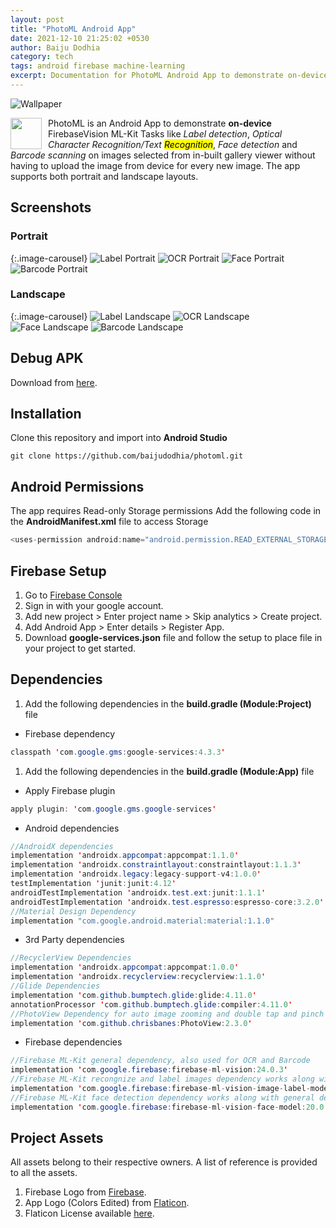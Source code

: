 ```yaml
---
layout: post
title: "PhotoML Android App"
date: 2021-12-10 21:25:02 +0530
author: Baiju Dodhia
category: tech
tags: android firebase machine-learning
excerpt: Documentation for PhotoML Android App to demonstrate on-device FirebaseVision ML-Kit Tasks like Label detection, Optical Character Recognition/Text Recognition, Face detection and Barcode scanning.
---
```


![Wallpaper](https://source.unsplash.com/1600x600/?code)

<img src="http://localhost:4000/blog/assets/images/photoml-firebase-android-app/photomllogoedited.png" align="left" width="50" style="margin-right:10px;">

PhotoML is an Android App to demonstrate **on-device** FirebaseVision ML-Kit Tasks like _Label detection_, _Optical Character Recognition/Text <mark>Recognition_</mark>, _Face detection_ and _Barcode scanning_ on images selected from in-built gallery viewer without having to upload the image from device for every new image. The app supports both portrait and landscape layouts.

## Screenshots

### Portrait

{:.image-carousel}
![Label Portrait](http://localhost:4000/blog/assets/images/photoml-firebase-android-app/PortraitLabel.gif)
![OCR Portrait](http://localhost:4000/blog/assets/images/photoml-firebase-android-app/PortraitOCR.gif)
![Face Portrait](http://localhost:4000/blog/assets/images/photoml-firebase-android-app/PortraitFace.gif)
![Barcode Portrait](http://localhost:4000/blog/assets/images/photoml-firebase-android-app/PortraitBarcode.gif)

### Landscape

{:.image-carousel}
![Label Landscape](http://localhost:4000/blog/assets/images/photoml-firebase-android-app/LandLabel.gif)
![OCR Landscape](http://localhost:4000/blog/assets/images/photoml-firebase-android-app/LandOCR.gif)
![Face Landscape](http://localhost:4000/blog/assets/images/photoml-firebase-android-app/LandFace.gif)
![Barcode Landscape](http://localhost:4000/blog/assets/images/photoml-firebase-android-app/LandBarcode.gif)

## Debug APK

Download from [here](https://github.com/baijudodhia/photoml/blob/master/apk/photoml-debug-app.apk).

## Installation

Clone this repository and import into **Android Studio**

```shell
git clone https://github.com/baijudodhia/photoml.git
```

## Android Permissions

The app requires Read-only Storage permissions
Add the following code in the **AndroidManifest.xml** file to access Storage

```java
<uses-permission android:name="android.permission.READ_EXTERNAL_STORAGE" />
```

## Firebase Setup

1. Go to [Firebase Console](https://console.firebase.google.com)
2. Sign in with your google account.
3. Add new project > Enter project name > Skip analytics > Create project.
4. Add Android App > Enter details > Register App.
5. Download **google-services.json** file and follow the setup to place file in your project to get started.

## Dependencies

1. Add the following dependencies in the **build.gradle (Module:Project)** file

- Firebase dependency

```java
classpath 'com.google.gms:google-services:4.3.3'
```

1. Add the following dependencies in the **build.gradle (Module:App)** file

- Apply Firebase plugin

```java
apply plugin: 'com.google.gms.google-services'
```

- Android dependencies

```java
//AndroidX dependencies
implementation 'androidx.appcompat:appcompat:1.1.0'
implementation 'androidx.constraintlayout:constraintlayout:1.1.3'
implementation 'androidx.legacy:legacy-support-v4:1.0.0'
testImplementation 'junit:junit:4.12'
androidTestImplementation 'androidx.test.ext:junit:1.1.1'
androidTestImplementation 'androidx.test.espresso:espresso-core:3.2.0'
//Material Design Dependency
implementation "com.google.android.material:material:1.1.0"
```

- 3rd Party dependencies

```java
//RecyclerView Dependencies
implementation 'androidx.appcompat:appcompat:1.0.0'
implementation 'androidx.recyclerview:recyclerview:1.1.0'
//Glide Dependencies
implementation 'com.github.bumptech.glide:glide:4.11.0'
annotationProcessor 'com.github.bumptech.glide:compiler:4.11.0'
//PhotoView Dependency for auto image zooming and double tap and pinch zoom replacing ImageView
implementation 'com.github.chrisbanes:PhotoView:2.3.0'
```

- Firebase dependencies

```java
//Firebase ML-Kit general dependency, also used for OCR and Barcode
implementation 'com.google.firebase:firebase-ml-vision:24.0.3'
//Firebase ML-Kit recongnize and label images dependency works along with general dependency
implementation 'com.google.firebase:firebase-ml-vision-image-label-model:20.0.1'
//Firebase ML-Kit face detection dependency works along with general dependency
implementation 'com.google.firebase:firebase-ml-vision-face-model:20.0.1'
```

## Project Assets

All assets belong to their respective owners. A list of reference is provided to all the assets.

1. Firebase Logo from [Firebase](https://firebase.google.com/brand-guidelines).
2. App Logo (Colors Edited) from [Flaticon](https://www.flaticon.com/free-icon/gallery_758462?term=gallery&page=1&position=40).
3. Flaticon License available [here](https://github.com/baijudodhia/photoml/blob/master/app/src/main/assets/FlaticonLicense.pdf).
